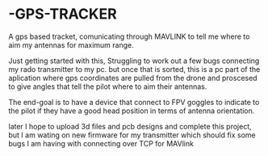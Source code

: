 # -GPS-TRACKER
A gps based tracket, comunicating through MAVLINK to tell me where to aim my antennas for maximum range.


Just getting started with this, Struggling to work out a few bugs connecting my rado transmitter to my pc. but once that is sorted, this is a pc part of the aplication where gps 
coordinates are pulled from the drone and proscesed to give angles that tell the pilot where to aim their antennas.

The end-goal is to have a device that connect to FPV goggles to indicate to the pilot if they have a good head position in terms of antenna orientation. 

later I hope to upload 3d files and pcb designs and complete this project, but I am wating on new firmware for my transmitter which should fix some bugs I am having with connecting over TCP for MAVlink
